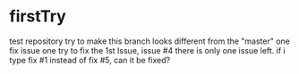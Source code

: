 # firstTry
test repository
try to make this branch looks different from the "master" one
fix issue one
try to fix the 1st Issue, issue #4
there is only one issue left. if i type fix #1 instead of fix #5, can it be fixed?
